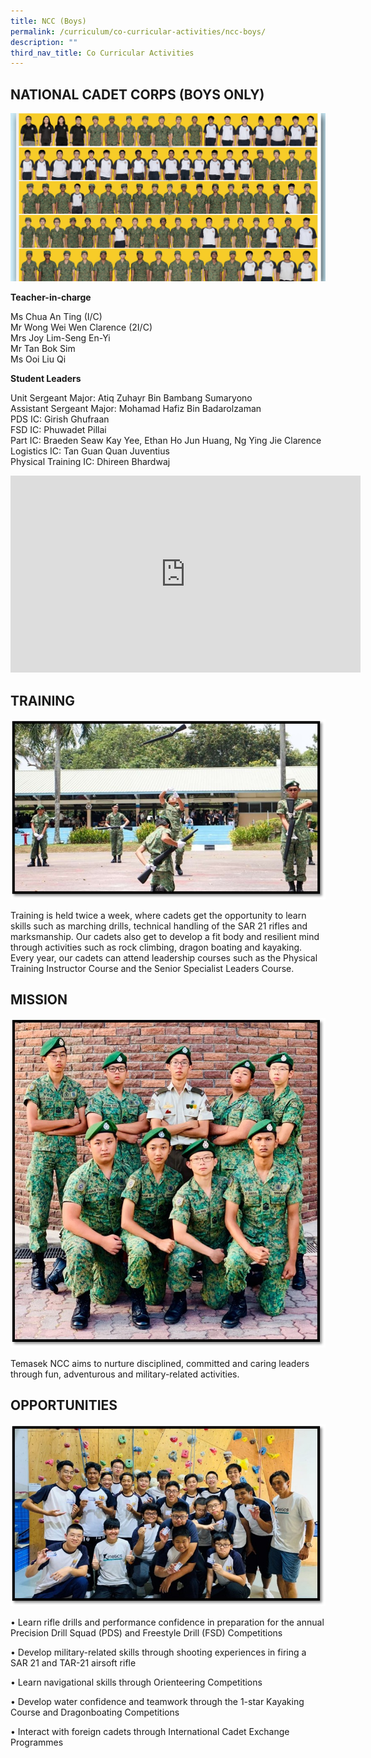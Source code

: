 ```yaml
---
title: NCC (Boys)
permalink: /curriculum/co-curricular-activities/ncc-boys/
description: ""
third_nav_title: Co Curricular Activities
---
```

## NATIONAL CADET CORPS (BOYS ONLY)

![](/images/national%20cadet%20corps%20land.jpg)

**Teacher-in-charge**

Ms Chua An Ting (I/C)<br>
Mr Wong Wei Wen Clarence (2I/C)<br>
Mrs Joy Lim-Seng En-Yi<br>
Mr Tan Bok Sim <br>
Ms Ooi Liu Qi

**Student Leaders**

Unit Sergeant Major: Atiq Zuhayr Bin Bambang Sumaryono <br>
Assistant Sergeant Major: Mohamad Hafiz Bin Badarolzaman <br>
PDS IC: Girish Ghufraan <br>
FSD IC: Phuwadet Pillai <br>
Part IC: Braeden Seaw Kay Yee, Ethan Ho Jun Huang, Ng Ying Jie Clarence <br>
Logistics IC: Tan Guan Quan Juventius<br>
Physical Training IC: Dhireen Bhardwaj

<iframe width="560" height="315" src="https://www.youtube.com/embed/NO7KqS1aaqU" title="YouTube video player" frameborder="0" allow="accelerometer; autoplay; clipboard-write; encrypted-media; gyroscope; picture-in-picture" allowfullscreen=""></iframe>
  
## TRAINING


![ncc4.jpg](/images/ncc4.jpg)

  

Training is held twice a week, where cadets get the opportunity to learn skills such as marching drills, technical handling of the SAR 21 rifles and marksmanship. Our cadets also get to develop a fit body and resilient mind through activities such as rock climbing, dragon boating and kayaking. Every year, our cadets can attend leadership courses such as the Physical Training Instructor Course and the Senior Specialist Leaders Course.&nbsp;

## MISSION


![NCC3.jpg](/images/NCC3.jpg)

  

Temasek NCC aims to nurture disciplined, committed and caring leaders through fun, adventurous and military-related activities.

## OPPORTUNITIES


![ncc5.jpg](/images/ncc5.jpg)

  

• Learn rifle drills and performance confidence in preparation for the annual Precision Drill Squad (PDS) and Freestyle Drill (FSD) Competitions&nbsp;

• Develop military-related skills through shooting experiences in firing a SAR 21 and TAR-21 airsoft rifle&nbsp;

• Learn navigational skills through Orienteering Competitions&nbsp;

• Develop water confidence and teamwork through the 1-star Kayaking Course and Dragonboating Competitions&nbsp;

• Interact with foreign cadets through International Cadet Exchange Programmes